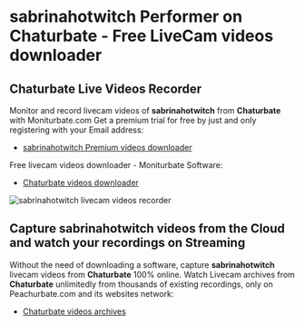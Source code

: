 # sabrinahotwitch Performer on Chaturbate - Free LiveCam videos downloader

## Chaturbate Live Videos Recorder

Monitor and record livecam videos of **sabrinahotwitch** from **Chaturbate** with Moniturbate.com
Get a premium trial for free by just and only registering with your Email address:
* [sabrinahotwitch Premium videos downloader](https://moniturbate.com/request-demo-licence-key.html)

Free livecam videos downloader - Moniturbate Software:
* [Chaturbate videos downloader](https://moniturbate.com/moniturbate-download-software.html)

![sabrinahotwitch livecam videos recorder](https://peachurnet.com/templates/moniturbate-software.png)


## Capture sabrinahotwitch videos from the Cloud and watch your recordings on Streaming

Without the need of downloading a software, capture **sabrinahotwitch** livecam videos from **Chaturbate** 100% online.
Watch Livecam archives from **Chaturbate** unlimitedly from thousands of existing recordings, only on Peachurbate.com and its websites network:
* [Chaturbate videos archives](https://peachurnet.com/)